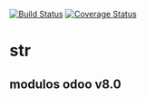 [![Build Status](https://travis-ci.org/jobiols/str.svg?branch=8.0)](https://travis-ci.org/jobiols/str)
[![Coverage Status](https://coveralls.io/repos/jobiols/str/badge.svg?branch=8.0&service=github)](https://coveralls.io/github/jobiols/str?branch=8.0)
# str

## modulos odoo v8.0

